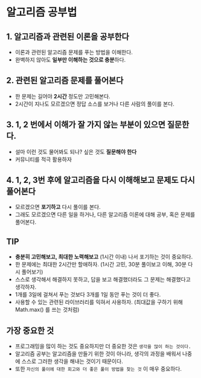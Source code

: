 # 알고리즘 공부법

## 1. 알고리즘과 관련된 이론을 공부한다
* 이론과 관련된 알고리즘 문제를 푸는 방법을 이해한다.
* 완벽하지 않아도 **일부만 이해하는 것으로 충분**하다.
## 2. 관련된 알고리즘 문제를 풀어본다
* 한 문제는 길어야 **2시간** 정도만 고민해본다.
* 2시간이 지나도 모르겠으면 정답 소스를 보거나 다른 사람의 풀이를 본다.
## 3. 1, 2 번에서 이해가 잘 가지 않는 부분이 있으면 질문한다.
* 설마 이런 것도 물어봐도 되나? 싶은 것도 **질문해야 한다**
* 커뮤니티를 적극 활용하자
## 4. 1, 2, 3번 후에 알고리즘을 다시 이해해보고 문제도 다시 풀어본다
* 모르겠으면 **포기하고** 다시 풀이를 본다.
* 그래도 모르겠으면 다른 일을 하거나, 다른 알고리즘 이론에 대해 공부, 혹은 문제를 풀어본다.

## TIP
* **충분히 고민해보고, 최대한 노력해보고** (1시간 이내) 나서 포기하는 것이 중요하다.
* 한 문제에는 최대한 2시간만 할애하자. (1시간 고민, 30분 풀이보고 이해, 30분 다시 풀어보기)
* 스스로 생각해서 해결하지 못하고, 답을 보고 해결했더라도 그 문제는 해결했다고 생각하자.
* 1개를 3일에 걸쳐서 푸는 것보다 3개를 1일 동안 푸는 것이 더 좋다.
* 사용할 수 있는 관련된 라이브러리를 익혀서 사용하자. (최대값을 구하기 위해 Math.max() 를 쓰는 것처럼)

## 가장 중요한 것
* 프로그래밍을 많이 하는 것도 중요하지만 더 중요한 것은 `생각을 많이 하는 것이다.`
* 알고리즘 공부는 알고리즘을 만들기 위한 것이 아니라, 생각의 과정을 배워서 나중에 스스로 그러한 생각을 해내는 것이기 때문이다.
* 또한 `자신의 풀이에 대한 회고와 더 좋은 풀이 방법을 찾는 것` 이 매우 중요하다.



